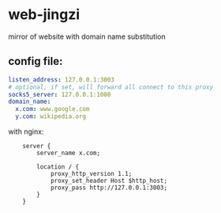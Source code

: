 # web-jingzi

mirror of website with domain name substitution

## config file:

```yaml
listen_address: 127.0.0.1:3003
# optional, if set, will forward all connect to this proxy
socks5_server: 127.0.0.1:1080
domain_name:
  x.com: www.google.com
  y.com: wikipedia.org
```

with nginx:

```nginx
    server {
        server_name x.com;

        location / { 
            proxy_http_version 1.1;
            proxy_set_header Host $http_host;
            proxy_pass http://127.0.0.1:3003;
        }
    }
```
